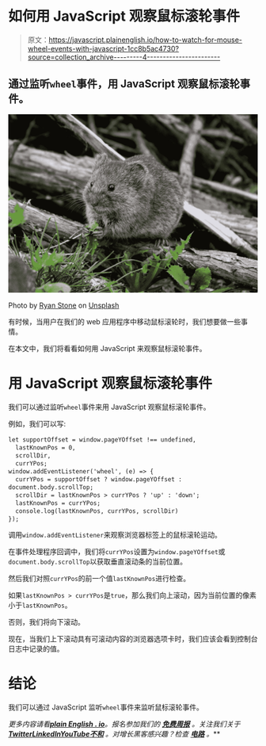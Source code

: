 # 如何用 JavaScript 观察鼠标滚轮事件

> 原文：<https://javascript.plainenglish.io/how-to-watch-for-mouse-wheel-events-with-javascript-1cc8b5ac4730?source=collection_archive---------4----------------------->

## 通过监听`wheel`事件，用 JavaScript 观察鼠标滚轮事件。

![](img/edf8cc68d6c4de231c36c125160afaea.png)

Photo by [Ryan Stone](https://unsplash.com/@rstone_design?utm_source=medium&utm_medium=referral) on [Unsplash](https://unsplash.com?utm_source=medium&utm_medium=referral)

有时候，当用户在我们的 web 应用程序中移动鼠标滚轮时，我们想要做一些事情。

在本文中，我们将看看如何用 JavaScript 来观察鼠标滚轮事件。

# 用 JavaScript 观察鼠标滚轮事件

我们可以通过监听`wheel`事件来用 JavaScript 观察鼠标滚轮事件。

例如，我们可以写:

```
let supportOffset = window.pageYOffset !== undefined,
  lastKnownPos = 0,
  scrollDir,
  currYPos;
window.addEventListener('wheel', (e) => {
  currYPos = supportOffset ? window.pageYOffset : document.body.scrollTop;
  scrollDir = lastKnownPos > currYPos ? 'up' : 'down';
  lastKnownPos = currYPos;
  console.log(lastKnownPos, currYPos, scrollDir)
});
```

调用`window.addEventListener`来观察浏览器标签上的鼠标滚轮运动。

在事件处理程序回调中，我们将`currYPos`设置为`window.pageYOffset`或`document.body.scrollTop`以获取垂直滚动条的当前位置。

然后我们对照`currYPos`的前一个值`lastKnownPos`进行检查。

如果`lastKnownPos > currYPos`是`true`，那么我们向上滚动，因为当前位置的像素小于`lastKnownPos`。

否则，我们将向下滚动。

现在，当我们上下滚动具有可滚动内容的浏览器选项卡时，我们应该会看到控制台日志中记录的值。

# 结论

我们可以通过 JavaScript 监听`wheel`事件来监听鼠标滚轮事件。

*更多内容请看*[***plain English . io***](https://plainenglish.io/)*。报名参加我们的* [***免费周报***](http://newsletter.plainenglish.io/) *。关注我们关于*[***Twitter***](https://twitter.com/inPlainEngHQ)[***LinkedIn***](https://www.linkedin.com/company/inplainenglish/)*[***YouTube***](https://www.youtube.com/channel/UCtipWUghju290NWcn8jhyAw)*[***不和***](https://discord.gg/GtDtUAvyhW) *。对增长黑客感兴趣？检查* [***电路***](https://circuit.ooo/) *。***
